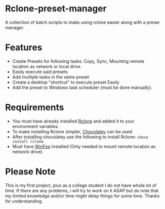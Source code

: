 # Rclone-preset-manager
A collection of batch scripts to make using rclone easier along with a preser manager.

# Features

* Create Presets for following tasks: Copy, Sync, Mounting remote location as network or local drive.
* Easily execute said presets
* Add multiple tasks in the same preset
* Create a desktop "shortcut" to execute preset Easily
* Add the preset to Windows task scheduler (must be done manually).


# Requirements

* You must have already installed [Rclone](https://rclone.org/downloads/) and added it to your environment variables.
* To make installing Rclone simpler, [Chocolatey](https://chocolatey.org/install) can be used.
* After installing chocolatey use the following to install Rclone: `choco install rclone` 
* Must have [WinFsp](https://winfsp.dev/rel/) Installed (Only needed to mount remote location as network drive)


# Please Note
This is my first project, plus as a college student I do not have whole lot of time. If there are any problems, i will try to work on it ASAP but do note that my limited knowledge and/or time might delay things for some time. Thanks for understanding.

